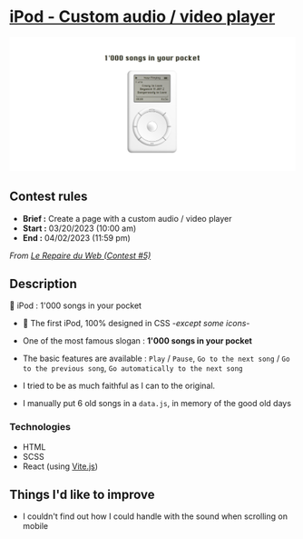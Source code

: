 # [iPod - Custom audio / video player](https://kilelx.github.io/ipod/)

<img src="./public/assets/ipod-preview.jpg" alt="Preview Pork Punk's 404 Error page">

## Contest rules

-   **Brief :** Create a page with a custom audio / video player
-   **Start :** 03/20/2023 (10:00 am)
-   **End :** 04/02/2023 (11:59 pm)

_From <a href="https://discord.gg/ThmPjSfc" target="_blank">Le Repaire du Web (Contest #5)</a>_

## Description

🎵 iPod : 1'000 songs in your pocket

-   🍏 The first iPod, 100% designed in CSS _-except some icons-_

-   One of the most famous slogan : **1'000 songs in your pocket**

-   The basic features are available : `Play` / `Pause`, `Go to the next song` / `Go to the previous song`, `Go automatically to the next song`

-  I tried to be as much faithful as I can to the original.

-  I manually put 6 old songs in a `data.js`, in memory of the good old days

### Technologies
-   HTML
-   SCSS
-   React (using <a href="https://vitejs.dev/" target="_blank">Vite.js</a>)

## Things I'd like to improve

-   I couldn't find out how I could handle with the sound when scrolling on mobile
